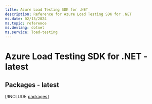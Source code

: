 ```yaml
---
title: Azure Load Testing SDK for .NET
description: Reference for Azure Load Testing SDK for .NET
ms.date: 02/13/2024
ms.topic: reference
ms.devlang: dotnet
ms.service: load-testing
---
```

# Azure Load Testing SDK for .NET - latest
## Packages - latest
[!INCLUDE [packages](load-testing-index.md)]